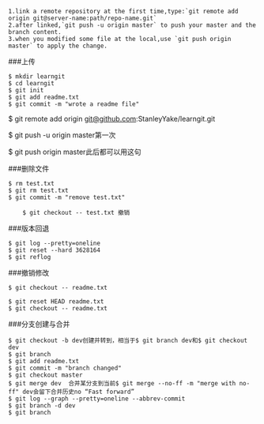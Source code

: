 	1.link a remote repository at the first time,type:`git remote add origin git@server-name:path/repo-name.git`
	2.after linked,`git push -u origin master` to push your master and the branch content.
	3.when you modified some file at the local,use `git push origin master` to apply the change.
	
###上传
```
$ mkdir learngit
$ cd learngit
$ git init
$ git add readme.txt
$ git commit -m "wrote a readme file"
```

$ git remote add origin git@github.com:StanleyYake/learngit.git

$ git push -u origin master第一次

$ git push origin master此后都可以用这句


###删除文件
```
$ rm test.txt
$ git rm test.txt
$ git commit -m "remove test.txt" 

    $ git checkout -- test.txt 撤销
```
###版本回退
```
$ git log --pretty=oneline
$ git reset --hard 3628164
$ git reflog

```
###撤销修改
```
$ git checkout -- readme.txt

$ git reset HEAD readme.txt
$ git checkout -- readme.txt

```
###分支创建与合并
```
$ git checkout -b dev创建并转到，相当于$ git branch dev和$ git checkout dev
$ git branch
$ git add readme.txt 
$ git commit -m "branch changed"
$ git checkout master
$ git merge dev  合并某分支到当前$ git merge --no-ff -m "merge with no-ff" dev会留下合并历史no “Fast forward”
$ git log --graph --pretty=oneline --abbrev-commit
$ git branch -d dev
$ git branch
```
